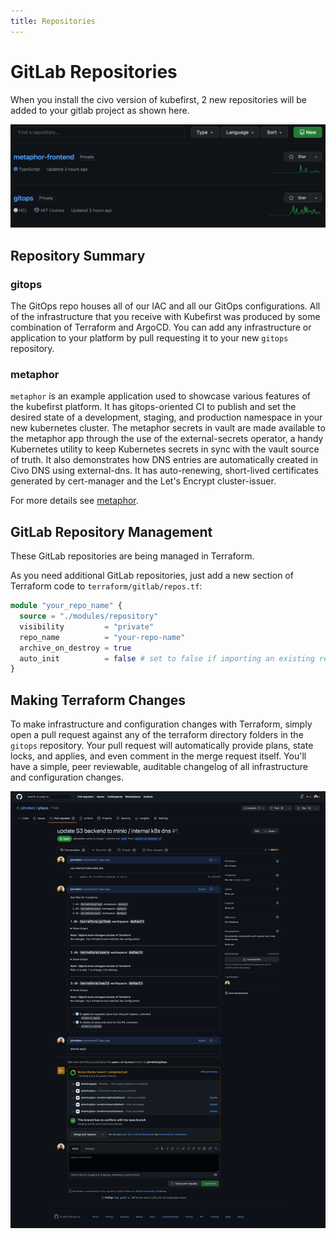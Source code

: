 ```yaml
---
title: Repositories
---
```


# GitLab Repositories

When you install the civo version of kubefirst, 2 new repositories will be added to your gitlab project as shown here.
<!-- TODO: 2.0 - gitlab image -->
![GitLab repositories](../../../img/kubefirst/local/repos-list.png)

## Repository Summary

### gitops

The GitOps repo houses all of our IAC and all our GitOps configurations. All of the infrastructure that you receive with Kubefirst was produced by some combination of Terraform and ArgoCD. You can add any infrastructure or application to your platform by pull requesting it to your new `gitops` repository.

### metaphor

`metaphor` is an example application used to showcase various features of the kubefirst platform. It has gitops-oriented CI to publish and set the desired state of a development, staging, and production namespace in your new kubernetes cluster. The metaphor secrets in
vault are made available to the metaphor app through the use of the external-secrets operator, a handy Kubernetes utility to keep Kubernetes
secrets in sync with the vault source of truth. It also demonstrates how DNS entries are automatically created in Civo DNS using external-dns. It has auto-renewing, short-lived certificates generated by cert-manager and the Let's Encrypt cluster-issuer.

For more details see [metaphor](../../../explore/metaphor.md).

## GitLab Repository Management

These GitLab repositories are being managed in Terraform.
<!-- TODO: 2.0 - check path on next line -->
As you need additional GitLab repositories, just add a new section of Terraform code to `terraform/gitlab/repos.tf`:

<!-- TODO: 2.0 - check repo example -->
```terraform
module "your_repo_name" {
  source = "./modules/repository"
  visibility         = "private"
  repo_name          = "your-repo-name"
  archive_on_destroy = true
  auto_init          = false # set to false if importing an existing repository, set to true if brand new
}
```

## Making Terraform Changes

To make infrastructure and configuration changes with Terraform, simply open a pull request against any of the terraform directory folders in the `gitops` repository. Your pull request will automatically provide plans, state locks, and applies, and even comment in the merge request itself. You'll have a simple, peer reviewable, auditable changelog of all infrastructure and configuration changes.

<!-- TODO: 2.0 - get gitlab image -->
![Atlantis GitLab](../../../img/kubefirst/local/atlantis.png)
